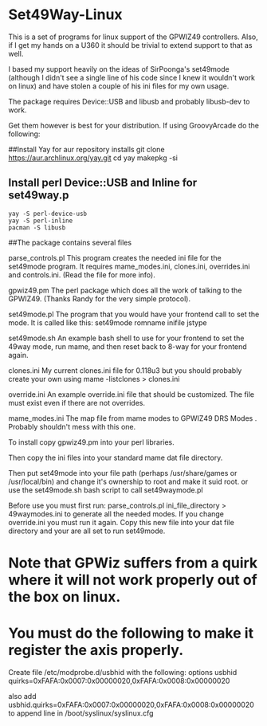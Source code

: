 # Set49Way-Linux

This is a set of programs for linux support of the GPWIZ49
controllers. Also, if I get my hands on a U360 it should be trivial to
extend support to that as well.

I based my support heavily on the ideas of SirPoonga's set49mode
(although I didn't see a single line of his code since I knew it
wouldn't work on linux) and have stolen a couple of his ini files for
my own usage.

The package requires Device::USB and libusb and probably libusb-dev to
work.

Get them however is best for your distribution.
If using GroovyArcade do the following:

##Install Yay for aur repository installs
    git clone https://aur.archlinux.org/yay.git
    cd yay
    makepkg -si

## Install perl Device::USB and Inline for set49way.p
    yay -S perl-device-usb
    yay -S perl-inline
    pacman -S libusb

##The package contains several files

parse_controls.pl This program creates the needed ini file for the
                  set49mode program.  It requires mame_modes.ini, 
                  clones.ini, overrides.ini and controls.ini.
                  (Read the file for more info).

gpwiz49.pm        The perl package which does all the work of talking 
                  to the GPWIZ49.
                  (Thanks Randy for the very simple protocol).

set49mode.pl      The program that you would have your frontend call 
                  to set the mode. It is called like this: 
                  set49mode romname inifile jstype

set49mode.sh	  An example bash shell to use for your frontend to set
		  the 49way mode, run mame, and then reset back to 8-way
		  for your frontend again.
		  
clones.ini        My current clones.ini file for 0.118u3 but you should 
                  probably create your own using 
                  mame -listclones > clones.ini

override.ini      An example override.ini file that should be customized.
                  The file must exist even if there are not overrides.

mame_modes.ini    The map file from mame modes to GPWIZ49 DRS Modes
              .   Probably shouldn't mess with this one.

To install copy gpwiz49.pm into your perl libraries.  

Then copy the ini files into your standard mame dat file directory.

Then put set49mode into your file path (perhaps /usr/share/games or /usr/local/bin) and change it's ownership to root and make it suid root.
or use the set49mode.sh bash script to call set49waymode.pl

Before use you must first run: parse_controls.pl ini_file_directory > 49waymodes.ini to generate all the needed modes.  If you change override.ini you must run it again.
Copy this new file into your dat file directory and your are all set to run set49mode.

# Note that GPWiz suffers from a quirk where it will not work properly out of the box on linux.  
# You must do the following to make it register the axis properly.

Create file /etc/modprobe.d/usbhid with the following:
options usbhid quirks=0xFAFA:0x0007:0x00000020,0xFAFA:0x0008:0x00000020

also add usbhid.quirks=0xFAFA:0x0007:0x00000020,0xFAFA:0x0008:0x00000020 to append line in /boot/syslinux/syslinux.cfg
